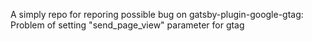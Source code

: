 A simply repo for reporing possible bug on gatsby-plugin-google-gtag:
Problem of setting "send_page_view" parameter for gtag